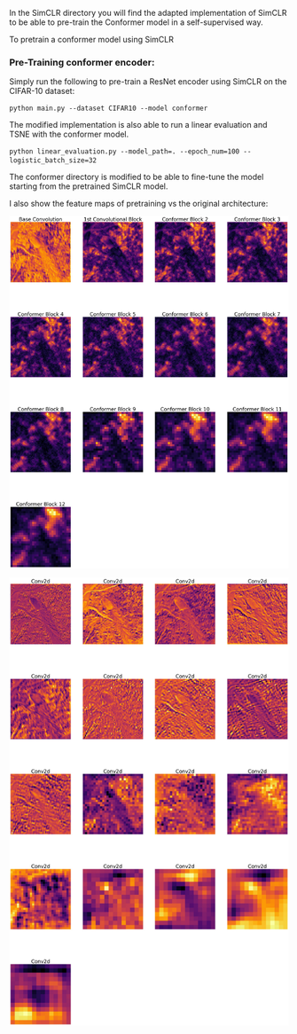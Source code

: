 
In the SimCLR directory you will find the adapted implementation of SimCLR to be able to pre-train the Conformer model in a self-supervised way.

To pretrain a conformer model using SimCLR

### Pre-Training conformer encoder:
Simply run the following to pre-train a ResNet encoder using SimCLR on the CIFAR-10 dataset:
```
python main.py --dataset CIFAR10 --model conformer
```

The modified implementation is also able to run a linear evaluation and TSNE with the conformer model.
```
python linear_evaluation.py --model_path=. --epoch_num=100 --logistic_batch_size=32
```


The conformer directory is modified to be able to fine-tune the model starting from the pretrained SimCLR model.


I also show the feature maps of pretraining vs the original architecture:

![](Conformer/feature_maps_peacock_simclr.jpg)

![](Conformer/feature_maps_peacock_resnet.jpg)



